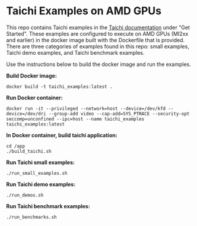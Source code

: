 # Taichi Examples on AMD GPUs


This repo contains Taichi examples in the [Taichi documentation](https://docs.taichi-lang.org/) under "Get Started". 
These examples are configured to execute on AMD GPUs (MI2xx and earlier) in the docker image built with the Dockerfile that is provided. 
There are three categories of examples found in this repo: small examples, Taichi demo examples, and Taichi benchmark examples.

Use the instructions below to build the docker image and run the examples.

**Build Docker image:**
```
docker build -t taichi_examples:latest .
```

**Run Docker container:**
```
docker run -it --privileged --network=host --device=/dev/kfd --device=/dev/dri --group-add video --cap-add=SYS_PTRACE --security-opt seccomp=unconfined --ipc=host --name taichi_examples taichi_examples:latest
```

**In Docker container, build taichi application:**
```
cd /app
./build_taichi.sh
```

**Run Taichi small examples:**
```
./run_small_examples.sh
```

**Run Taichi demo examples:**
```
./run_demos.sh
```

**Run Taichi benchmark examples:**
```
./run_benchmarks.sh
```
